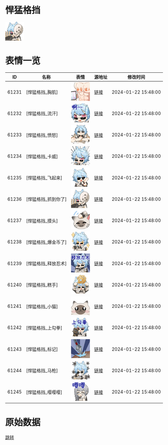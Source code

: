 # 悍猛格挡

<img src="./cover.png" height="60" alt="cover" />

# 表情一览

|ID|名称|表情|源地址|修改时间|
|----|----|----|----|----|
|61231|[悍猛格挡_胸肌]|<img src="./pic/061231_%5B悍猛格挡_胸肌%5D.png" height="60" alt="胸肌"/>|[链接](https://i0.hdslb.com/bfs/garb/e6fea312fe9689fb69e66cc26ed7d8b9356a317f.png)|2024-01-22 15:48:00|
|61232|[悍猛格挡_流汗]|<img src="./pic/061232_%5B悍猛格挡_流汗%5D.png" height="60" alt="流汗"/>|[链接](https://i0.hdslb.com/bfs/garb/a45a95800d0af3b701b95f43f666d925ec41f8aa.png)|2024-01-22 15:48:00|
|61233|[悍猛格挡_愤怒]|<img src="./pic/061233_%5B悍猛格挡_愤怒%5D.png" height="60" alt="愤怒"/>|[链接](https://i0.hdslb.com/bfs/garb/72a92487c1c66329ecdef11f96e9d2d060c5c676.png)|2024-01-22 15:48:00|
|61234|[悍猛格挡_卡威]|<img src="./pic/061234_%5B悍猛格挡_卡威%5D.png" height="60" alt="卡威"/>|[链接](https://i0.hdslb.com/bfs/garb/6003bbf7e340f8f4b410723dc21d60148241b760.png)|2024-01-22 15:48:00|
|61235|[悍猛格挡_飞起来]|<img src="./pic/061235_%5B悍猛格挡_飞起来%5D.png" height="60" alt="飞起来"/>|[链接](https://i0.hdslb.com/bfs/garb/51ba1ecdc2f6b1fe8d01dfb27e41cee7315593fc.png)|2024-01-22 15:48:00|
|61236|[悍猛格挡_抓到你了]|<img src="./pic/061236_%5B悍猛格挡_抓到你了%5D.png" height="60" alt="抓到你了"/>|[链接](https://i0.hdslb.com/bfs/garb/bb2a21932e746f7ede89d25be635c36d0386a4ac.png)|2024-01-22 15:48:00|
|61237|[悍猛格挡_摸头]|<img src="./pic/061237_%5B悍猛格挡_摸头%5D.png" height="60" alt="摸头"/>|[链接](https://i0.hdslb.com/bfs/garb/1be31144f9a1cf1ad828d79b7d7ff1f23a232fed.png)|2024-01-22 15:48:00|
|61238|[悍猛格挡_爆金币了]|<img src="./pic/061238_%5B悍猛格挡_爆金币了%5D.png" height="60" alt="爆金币了"/>|[链接](https://i0.hdslb.com/bfs/garb/63735c43da3d8bf8f2a0b5bba34ed04e5a57ddfa.png)|2024-01-22 15:48:00|
|61239|[悍猛格挡_释放忍术]|<img src="./pic/061239_%5B悍猛格挡_释放忍术%5D.png" height="60" alt="释放忍术"/>|[链接](https://i0.hdslb.com/bfs/garb/df14c6677f84cd38b65d8caa43193f2c8de2fb57.png)|2024-01-22 15:48:00|
|61240|[悍猛格挡_糕手]|<img src="./pic/061240_%5B悍猛格挡_糕手%5D.png" height="60" alt="糕手"/>|[链接](https://i0.hdslb.com/bfs/garb/415a191ca90ca92e2bc26bd1d7782cc6aba72e3b.png)|2024-01-22 15:48:00|
|61241|[悍猛格挡_小猫]|<img src="./pic/061241_%5B悍猛格挡_小猫%5D.png" height="60" alt="小猫"/>|[链接](https://i0.hdslb.com/bfs/garb/1a723aa83bb91d409b4583f6829da1b010c666c2.png)|2024-01-22 15:48:00|
|61242|[悍猛格挡_上勾拳]|<img src="./pic/061242_%5B悍猛格挡_上勾拳%5D.png" height="60" alt="上勾拳"/>|[链接](https://i0.hdslb.com/bfs/garb/20ea0cc69337f146d998d5e440dc233698244015.png)|2024-01-22 15:48:00|
|61243|[悍猛格挡_标记]|<img src="./pic/061243_%5B悍猛格挡_标记%5D.png" height="60" alt="标记"/>|[链接](https://i0.hdslb.com/bfs/garb/8b9b369a194ec9f79f388ea5adcd7380d8afab89.png)|2024-01-22 15:48:00|
|61244|[悍猛格挡_马枪]|<img src="./pic/061244_%5B悍猛格挡_马枪%5D.png" height="60" alt="马枪"/>|[链接](https://i0.hdslb.com/bfs/garb/76b199c83fd90b3b48b387cca142f9d4e5471892.png)|2024-01-22 15:48:00|
|61245|[悍猛格挡_嘤嘤嘤]|<img src="./pic/061245_%5B悍猛格挡_嘤嘤嘤%5D.png" height="60" alt="嘤嘤嘤"/>|[链接](https://i0.hdslb.com/bfs/garb/b3144ce236f0a466a8abb0add32063e45052d786.png)|2024-01-22 15:48:00|

# 原始数据

[跳转](./raw.json)


